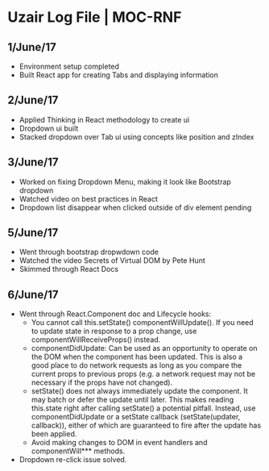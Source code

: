 # Uzair Log File | MOC-RNF

## 1/June/17
* Environment setup completed
* Built React app for creating Tabs and displaying information

## 2/June/17
* Applied Thinking in React methodology to create ui
* Dropdown ui built
* Stacked dropdown over Tab ui using concepts like position and zIndex

## 3/June/17
* Worked on fixing Dropdown Menu, making it look like Bootstrap dropdown
* Watched video on best practices in React
* Dropdown list disappear when clicked outside of div element pending

## 5/June/17
* Went through bootstrap dropwdown code
* Watched the video Secrets of Virtual DOM by Pete Hunt
* Skimmed through React Docs

## 6/June/17
* Went through React.Component doc and Lifecycle hooks:
  - You cannot call this.setState() componentWillUpdate(). If you need to update state in response to a prop change, use componentWillReceiveProps() instead.
  - componentDidUpdate: Can be used as an opportunity to operate on the DOM when the component has been updated. This is also a good place to do network requests as long as you compare the current props to previous props (e.g. a network request may not be necessary if the props have not changed).
  - setState() does not always immediately update the component. It may batch or defer the update until later. This makes reading this.state right after calling setState() a potential pitfall. Instead, use componentDidUpdate or a setState callback (setState(updater, callback)), either of which are guaranteed to fire after the update has been applied.
  - Avoid making changes to DOM in event handlers and componentWill*** methods.
* Dropdown re-click issue solved.
